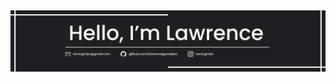 ![Banner](https://github.com/lawrencegumabon/lawrencegumabon/blob/main/assets/banner.png)
-----------------------
